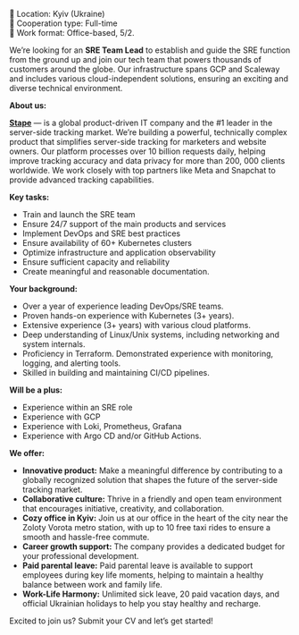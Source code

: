 📍 Location: Kyiv (Ukraine)  
💼 Cooperation type: Full-time  
🧭 Work format: Office-based, 5/2.

We’re looking for an **SRE Team Lead** to establish and guide the SRE function
from the ground up and join our tech team that powers thousands of customers
around the globe. Our infrastructure spans GCP and Scaleway and includes
various cloud-independent solutions, ensuring an exciting and diverse
technical environment.  
  

**About us:**

**[Stape](https://stape.io/)** — is a global product-driven IT company and the
#1 leader in the server-side tracking market. We’re building a powerful,
technically complex product that simplifies server-side tracking for marketers
and website owners. Our platform processes over 10 billion requests daily,
helping improve tracking accuracy and data privacy for more than 200, 000
clients worldwide. We work closely with top partners like Meta and Snapchat to
provide advanced tracking capabilities.  
  
**Key tasks:**

  * Train and launch the SRE team
  * Ensure 24/7 support of the main products and services
  * Implement DevOps and SRE best practices
  * Ensure availability of 60+ Kubernetes clusters
  * Optimize infrastructure and application observability
  * Ensure sufficient capacity and reliability
  * Create meaningful and reasonable documentation.  
  
  

**Your background:**

  * Over a year of experience leading DevOps/SRE teams. 
  * Proven hands-on experience with Kubernetes (3+ years).
  * Extensive experience (3+ years) with various cloud platforms. 
  * Deep understanding of Linux/Unix systems, including networking and system internals. 
  * Proficiency in Terraform. Demonstrated experience with monitoring, logging, and alerting tools.
  * Skilled in building and maintaining CI/CD pipelines.  
  
  

**Will be a plus:**

  * Experience within an SRE role 
  * Experience with GCP 
  * Experience with Loki, Prometheus, Grafana 
  * Experience with Argo CD and/or GitHub Actions.  
  
  
  

**We offer:**

  * **Innovative product:** Make a meaningful difference by contributing to a globally recognized solution that shapes the future of the server-side tracking market.
  * **Collaborative culture:** Thrive in a friendly and open team environment that encourages initiative, creativity, and collaboration.
  * **Cozy office in Kyiv:** Join us at our office in the heart of the city near the Zoloty Vorota metro station, with up to 10 free taxi rides to ensure a smooth and hassle-free commute.
  * **Career growth support:** The company provides a dedicated budget for your professional development.
  * **Paid parental leave:** Paid parental leave is available to support employees during key life moments, helping to maintain a healthy balance between work and family life.
  * **Work-Life Harmony:** Unlimited sick leave, 20 paid vacation days, and official Ukrainian holidays to help you stay healthy and recharge.  
  

Excited to join us? Submit your CV and let’s get started!